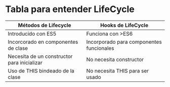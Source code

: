 # Tabla para entender LifeCycle

|Métodos de Lifecycle|Hooks de LifeCycle|
| ------------------ | ---------------- |
| Introducido con ES5 | Funciona con >ES6 |
| Incorcorado en componentes de clase | Incorporado para componentes funcionales |
| Necesita de un constructor para inicializar | No necesita constructor |
| Uso de THIS bindeado de la clase | No necesita THIS para ser usado |